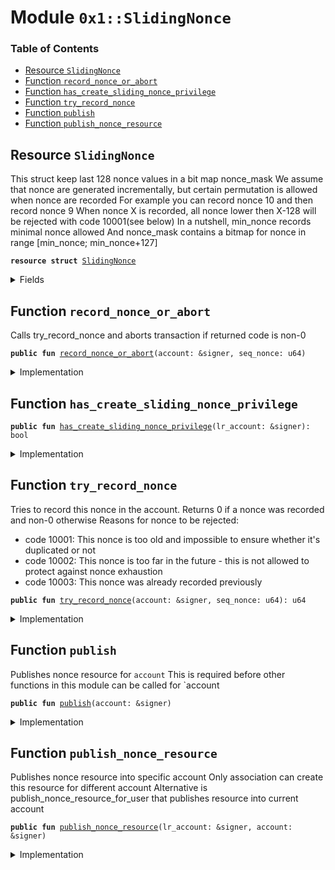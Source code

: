 
<a name="0x1_SlidingNonce"></a>

# Module `0x1::SlidingNonce`

### Table of Contents

-  [Resource `SlidingNonce`](#0x1_SlidingNonce_SlidingNonce)
-  [Function `record_nonce_or_abort`](#0x1_SlidingNonce_record_nonce_or_abort)
-  [Function `has_create_sliding_nonce_privilege`](#0x1_SlidingNonce_has_create_sliding_nonce_privilege)
-  [Function `try_record_nonce`](#0x1_SlidingNonce_try_record_nonce)
-  [Function `publish`](#0x1_SlidingNonce_publish)
-  [Function `publish_nonce_resource`](#0x1_SlidingNonce_publish_nonce_resource)



<a name="0x1_SlidingNonce_SlidingNonce"></a>

## Resource `SlidingNonce`

This struct keep last 128 nonce values in a bit map nonce_mask
We assume that nonce are generated incrementally, but certain permutation is allowed when nonce are recorded
For example you can record nonce 10 and then record nonce 9
When nonce X is recorded, all nonce lower then X-128 will be rejected with code 10001(see below)
In a nutshell, min_nonce records minimal nonce allowed
And nonce_mask contains a bitmap for nonce in range [min_nonce; min_nonce+127]


<pre><code><b>resource</b> <b>struct</b> <a href="#0x1_SlidingNonce">SlidingNonce</a>
</code></pre>



<details>
<summary>Fields</summary>


<dl>
<dt>

<code>min_nonce: u64</code>
</dt>
<dd>

</dd>
<dt>

<code>nonce_mask: u128</code>
</dt>
<dd>

</dd>
</dl>


</details>

<a name="0x1_SlidingNonce_record_nonce_or_abort"></a>

## Function `record_nonce_or_abort`

Calls try_record_nonce and aborts transaction if returned code is non-0


<pre><code><b>public</b> <b>fun</b> <a href="#0x1_SlidingNonce_record_nonce_or_abort">record_nonce_or_abort</a>(account: &signer, seq_nonce: u64)
</code></pre>



<details>
<summary>Implementation</summary>


<pre><code><b>public</b> <b>fun</b> <a href="#0x1_SlidingNonce_record_nonce_or_abort">record_nonce_or_abort</a>(account: &signer, seq_nonce: u64) <b>acquires</b> <a href="#0x1_SlidingNonce">SlidingNonce</a> {
    <b>let</b> code = <a href="#0x1_SlidingNonce_try_record_nonce">try_record_nonce</a>(account, seq_nonce);
    <b>assert</b>(code == 0, code);
}
</code></pre>



</details>

<a name="0x1_SlidingNonce_has_create_sliding_nonce_privilege"></a>

## Function `has_create_sliding_nonce_privilege`



<pre><code><b>public</b> <b>fun</b> <a href="#0x1_SlidingNonce_has_create_sliding_nonce_privilege">has_create_sliding_nonce_privilege</a>(lr_account: &signer): bool
</code></pre>



<details>
<summary>Implementation</summary>


<pre><code><b>public</b> <b>fun</b> <a href="#0x1_SlidingNonce_has_create_sliding_nonce_privilege">has_create_sliding_nonce_privilege</a>(lr_account: &signer): bool {
    has_libra_root_role(lr_account)
}
</code></pre>



</details>

<a name="0x1_SlidingNonce_try_record_nonce"></a>

## Function `try_record_nonce`

Tries to record this nonce in the account.
Returns 0 if a nonce was recorded and non-0 otherwise
Reasons for nonce to be rejected:
* code 10001: This nonce is too old and impossible to ensure whether it's duplicated or not
* code 10002: This nonce is too far in the future - this is not allowed to protect against nonce exhaustion
* code 10003: This nonce was already recorded previously


<pre><code><b>public</b> <b>fun</b> <a href="#0x1_SlidingNonce_try_record_nonce">try_record_nonce</a>(account: &signer, seq_nonce: u64): u64
</code></pre>



<details>
<summary>Implementation</summary>


<pre><code><b>public</b> <b>fun</b> <a href="#0x1_SlidingNonce_try_record_nonce">try_record_nonce</a>(account: &signer, seq_nonce: u64): u64 <b>acquires</b> <a href="#0x1_SlidingNonce">SlidingNonce</a> {
    <b>if</b> (seq_nonce == 0) {
        <b>return</b> 0
    };
    <b>let</b> t = borrow_global_mut&lt;<a href="#0x1_SlidingNonce">SlidingNonce</a>&gt;(<a href="Signer.md#0x1_Signer_address_of">Signer::address_of</a>(account));
    <b>if</b> (t.min_nonce &gt; seq_nonce) {
        <b>return</b> 10001
    };
    <b>let</b> jump_limit = 10000; // Don't allow giant leaps in nonce <b>to</b> protect against nonce exhaustion
    <b>if</b> (t.min_nonce + jump_limit &lt;= seq_nonce) {
        <b>return</b> 10002
    };
    <b>let</b> bit_pos = seq_nonce - t.min_nonce;
    <b>let</b> nonce_mask_size = 128; // size of SlidingNonce::nonce_mask in bits. no constants in <b>move</b>?
    <b>if</b> (bit_pos &gt;= nonce_mask_size) {
        <b>let</b> shift = (bit_pos - nonce_mask_size + 1);
        <b>if</b>(shift &gt;= nonce_mask_size) {
            t.nonce_mask = 0;
            t.min_nonce = seq_nonce + 1 - nonce_mask_size;
        } <b>else</b> {
            t.nonce_mask = t.nonce_mask &gt;&gt; (shift <b>as</b> u8);
            t.min_nonce = t.min_nonce + shift;
        }
    };
    <b>let</b> bit_pos = seq_nonce - t.min_nonce;
    <b>let</b> set = 1u128 &lt;&lt; (bit_pos <b>as</b> u8);
    <b>if</b> (t.nonce_mask & set != 0) {
        <b>return</b> 10003
    };
    t.nonce_mask = t.nonce_mask | set;
    0
}
</code></pre>



</details>

<a name="0x1_SlidingNonce_publish"></a>

## Function `publish`

Publishes nonce resource for
<code>account</code>
This is required before other functions in this module can be called for `account


<pre><code><b>public</b> <b>fun</b> <a href="#0x1_SlidingNonce_publish">publish</a>(account: &signer)
</code></pre>



<details>
<summary>Implementation</summary>


<pre><code><b>public</b> <b>fun</b> <a href="#0x1_SlidingNonce_publish">publish</a>(account: &signer) {
    move_to(account, <a href="#0x1_SlidingNonce">SlidingNonce</a> {  min_nonce: 0, nonce_mask: 0 });
}
</code></pre>



</details>

<a name="0x1_SlidingNonce_publish_nonce_resource"></a>

## Function `publish_nonce_resource`

Publishes nonce resource into specific account
Only association can create this resource for different account
Alternative is publish_nonce_resource_for_user that publishes resource into current account


<pre><code><b>public</b> <b>fun</b> <a href="#0x1_SlidingNonce_publish_nonce_resource">publish_nonce_resource</a>(lr_account: &signer, account: &signer)
</code></pre>



<details>
<summary>Implementation</summary>


<pre><code><b>public</b> <b>fun</b> <a href="#0x1_SlidingNonce_publish_nonce_resource">publish_nonce_resource</a>(
    lr_account: &signer,
    account: &signer
) {
    // TODO: <b>abort</b> code
    <b>assert</b>(<a href="#0x1_SlidingNonce_has_create_sliding_nonce_privilege">has_create_sliding_nonce_privilege</a>(lr_account), 919423);
    <b>let</b> new_resource = <a href="#0x1_SlidingNonce">SlidingNonce</a> {
        min_nonce: 0,
        nonce_mask: 0,
    };
    move_to(account, new_resource)
}
</code></pre>



</details>
